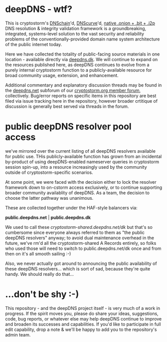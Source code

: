 # deepDNS - wtf?
This is cryptostorm's <a href="http://dnschain.org">DNSchain</a>'d, <a href="https://dnscurve.org">DNScurve</a>'d, <a href="https://cryptostorm.org/viewtopic.php?f=47&t=8553">native .onion + .bit + .i2p</a> DNS resolution & integrity validation framework is a groundbreaking, integrated, systems-level solution to the vast security and reliability problems of the conventionally-provided domain name system architecture of the public internet today. 

Here we have collected the totality of public-facing source materials in one location - available directly via <a href="http://deepdns.dk">deepdns.dk</a>. We will continue to expand on the resources published here, as deepDNS continues to evolve from a purely internal cryptostorm function to a publicly-available resource for broad community usage, extension, and enhancement.

Additional commentary and explanatory discussion threads may be found in the <a href="http://deepdns.net">deepdns.net</a> subforum of our <a href="https://cryptostorm.org">cryptostorm.org member forum</a>, collectively. Bug/error reports on specific items in this repository are best filed via issue tracking here in the repository, however broader crtitique of discussion is generally best served via threads in the forum. 


# public deepDNS resolver pool access
we've mirrored over the current listing of all deepDNS resolvers available for public use. THis publicly-available function has grown from an incidental by-product of using deepDNS-enabled nameserver queries in cryptostorm session spin-up, into a resource increasingly used by the community outside of cryptostorm-specific scenarios.

At some point, we were faced with the decision either to lock the resolver framework down to on-cstorm access exclusively, or to continue supporting broader community availablity of deepDNS. As a team, the decision to choose the latter pathway was unanimous.

These are collected together under the HAF-style balancers via:

<b>public.deepdns.net</b> | <b>public.deepdns.dk</b>

We used to call these <i>cryptostorm-shared.deepdns.net/dk</i> but that's so cumbersome since everyone always referred to them as "the public deepDNS resolvers" anyway; to avoid dual maintenance overhead in the future, we've rm'd all the cryptostorm-shared A Records entirely, so folks who used those will need to switch to public.deepdns.net/dk once and from then on it's all smooth sailing :-)

Also, we never actually got around to announcing the public availability of these deepDNS resolvers... which is sort of sad, because they're quite handy. We should really do that...

# ...don't be shy :-)
This repository - and the deepDNS project itself - is very much of a work in progress. If the spirit moves you, please do share your ideas, suggestions, code, bug reports, or whatever else may help deepDNS continue to improve and broaden its successes and capabilities. If you'd like to participate in full edit capability, drop a note & we'll be happy to add you to the repository's admin team.
